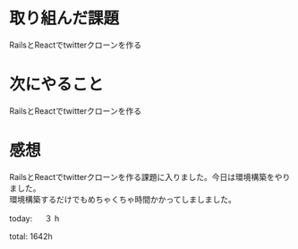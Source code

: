 # 取り組んだ課題
RailsとReactでtwitterクローンを作る

# 次にやること
RailsとReactでtwitterクローンを作る

# 感想
RailsとReactでtwitterクローンを作る課題に入りました。今日は環境構築をやりました。  
環境構築するだけでもめちゃくちゃ時間かかってしましました。

today: 　 ３ h

total: 1642h
